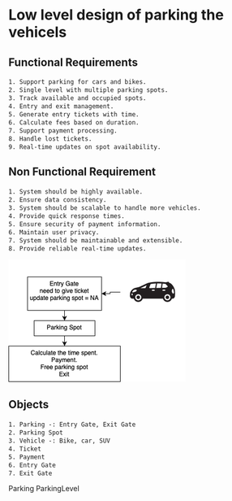 # Low level design of parking the vehicels

## Functional Requirements 
    1. Support parking for cars and bikes.
    2. Single level with multiple parking spots.
    3. Track available and occupied spots.
    4. Entry and exit management.
    5. Generate entry tickets with time.
    6. Calculate fees based on duration.
    7. Support payment processing.
    8. Handle lost tickets.
    9. Real-time updates on spot availability.

## Non Functional Requirement
    1. System should be highly available.
    2. Ensure data consistency.
    3. System should be scalable to handle more vehicles.
    4. Provide quick response times.
    5. Ensure security of payment information.
    6. Maintain user privacy.
    7. System should be maintainable and extensible.
    8. Provide reliable real-time updates.

![Parking Diagram](ParkingTool/simpleParking.drawio.png)

## Objects
    1. Parking -: Entry Gate, Exit Gate
    2. Parking Spot
    3. Vehicle -: Bike, car, SUV
    4. Ticket
    5. Payment
    6. Entry Gate
    7. Exit Gate

Parking
    ParkingLevel
    